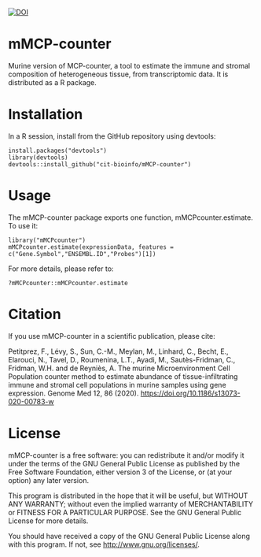[![DOI](https://zenodo.org/badge/DOI/10.5281/zenodo.5270300.svg)](https://doi.org/10.5281/zenodo.5270300)


# mMCP-counter
Murine version of MCP-counter, a tool to estimate the immune and stromal composition of heterogeneous tissue, from transcriptomic data. It is distributed as a R package.

Installation
========
In a R session, install from the GitHub repository using devtools:

    install.packages("devtools")
    library(devtools)
    devtools::install_github("cit-bioinfo/mMCP-counter")

Usage
========
The mMCP-counter package exports one function, mMCPcounter.estimate. To use it:

    library("mMCPcounter")
    mMCPcounter.estimate(expressionData, features = c("Gene.Symbol","ENSEMBL.ID","Probes")[1])

For more details, please refer to:

    ?mMCPcounter::mMCPcounter.estimate


Citation
========
If you use mMCP-counter in a scientific publication, please cite:

Petitprez, F., Lévy, S., Sun, C.-M., Meylan, M., Linhard, C., Becht, E., Elarouci, N., Tavel, D., Roumenina, L.T., Ayadi, M., Sautès-Fridman, C., Fridman, W.H. and de Reyniès, A. The murine Microenvironment Cell Population counter method to estimate abundance of tissue-infiltrating immune and stromal cell populations in murine samples using gene expression. Genome Med 12, 86 (2020). https://doi.org/10.1186/s13073-020-00783-w


License
========

mMCP-counter is a free software: you can redistribute it and/or modify
it under the terms of the GNU General Public License as published by
the Free Software Foundation, either version 3 of the License, or
(at your option) any later version.

This program is distributed in the hope that it will be useful,
but WITHOUT ANY WARRANTY; without even the implied warranty of
MERCHANTABILITY or FITNESS FOR A PARTICULAR PURPOSE.  See the
GNU General Public License for more details.

You should have received a copy of the GNU General Public License
along with this program.  If not, see <http://www.gnu.org/licenses/>.
